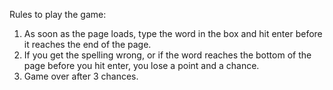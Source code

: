 Rules to play the game:

1. As soon as the page loads, type the word in the box and hit enter before it reaches the end of the page.
2. If you get the spelling wrong, or if the word reaches the bottom of the page before you hit enter, you lose a point and a chance.
3. Game over after 3 chances.
